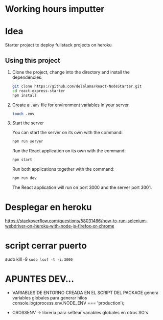 # Working hours imputter


# Idea
Starter project to deploy fullstack projects on heroku

## Using this project

1. Clone the project, change into the directory and install the dependencies.

   ```bash
   git clone https://github.com/delalama/React-NodeStarter.git
   cd react-express-starter
   npm install
   ```

2. Create a `.env` file for environment variables in your server.

   ```bash
   touch .env
   ```

3. Start the server

   You can start the server on its own with the command:

   ```bash
   npm run server
   ```

   Run the React application on its own with the command:

   ```bash
   npm start
   ```

   Run both applications together with the command:

   ```bash
   npm run dev
   ```

   The React application will run on port 3000 and the server port 3001.


# Desplegar en heroku
https://stackoverflow.com/questions/58031466/how-to-run-selenium-webdriver-on-heroku-with-node-js-firefox-or-chrome

# script cerrar puerto
sudo kill -9 `sudo lsof -t -i:3000`


# APUNTES DEV...
- VARIABLES DE ENTORNO CREADA EN EL SCRIPT DEL PACKAGE genera variables globales para generar hilos
  console.log(process.env.NODE_ENV === 'production');

-  CROSSENV -> librería para settear variables globales en otros SO's